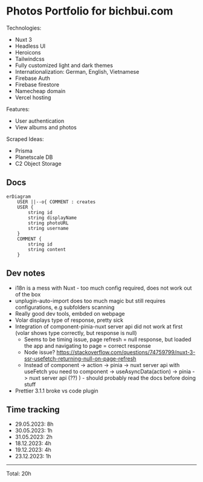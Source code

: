 # Photos Portfolio for bichbui.com

Technologies:

- Nuxt 3
- Headless UI
- Heroicons
- Tailwindcss
- Fully customized light and dark themes
- Internationalization: German, English, Vietnamese
- Firebase Auth
- Firebase firestore
- Namecheap domain
- Vercel hosting

Features:

- User authentication
- View albums and photos

Scraped Ideas:

- Prisma
- Planetscale DB
- C2 Object Storage

## Docs

```mermaid
erDiagram
    USER ||--o{ COMMENT : creates
    USER {
        string id
        string displayName
        string photoURL
        string username
    }
    COMMENT {
        string id
        string content
    }
```

## Dev notes

- i18n is a mess with Nuxt - too much config required, does not work out of the box
- unplugin-auto-import does too much magic but still requires configurations, e.g subfolders scanning
- Really good dev tools, embded on webpage
- Volar displays type of response, pretty sick
- Integration of component-pinia-nuxt server api did not work at first (volar shows type correctly, but response is null)
  - Seems to be timing issue, page refresh = null response, but loaded the app and navigating to page = correct response
  - Node issue? https://stackoverflow.com/questions/74759799/nuxt-3-ssr-usefetch-returning-null-on-page-refresh
  - Instead of component -> action -> pinia -> nuxt server api with useFetch you need to
    component -> useAsyncData(action) -> pinia -> nuxt server api (??)
    ) - should probably read the docs before doing stuff
- Prettier 3.1.1 broke vs code plugin

## Time tracking

- 29.05.2023: 8h
- 30.05.2023: 1h
- 31.05.2023: 2h
- 18.12.2023: 4h
- 19.12.2023: 4h
- 23.12.2023: 1h

---

Total: 20h
